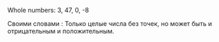 Whole numbers: 3, 47, 0, -8

Своими словами : Только целые числа без точек, но может быть и отрицательным и положительным. 





